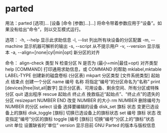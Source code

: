 # parted

用法：parted [选项]... [设备 [命令 [参数]...]...]
将命令带着参数应用于“设备”。如果没有给出“命令”，则以交互模式运行。

选项：
  -h, --help                      显示此求助信息
  -l, --list                      列出所有块设备的分区配置
  -m, --machine                   显示机器可解析的输出
  -s, --script                    从不提示用户
  -v, --version                   显示版本
  -a, --align=[none|cyl|min|opt]  新分区的对齐

命令：
  align-check 类型 N                       检查分区 N 是否为 (最小=min|最佳=opt) 对齐类型
  help [COMMAND]                           打印通用求助信息，或 COMMAND 的帮助
  mklabel,mktable LABEL-TYPE               创建新的磁盘卷标 (分区表)
  mkpart 分区类型 [文件系统类型] 起始点 结束点 创建一个分区
  name 编号 名称                           将指定“编号”的分区命名为“名称”
  print [devices|free|list,all|数字]       显示分区表、可用设备、剩余空间、所有分区或特殊分区
  quit                                     退出程序
  rescue 起始点 终止点                     挽救临近“起始点”、“终止点”的遗失的分区
  resizepart NUMBER END                    改变 NUMBER 的大小
  rm NUMBER                                删除编号为 NUMBER 的分区
  select 设备                              选择要编辑的设备
  disk_set 旗标 状态                       变更已选设备上的旗标
  disk_toggle [旗标]                       切换已选设备上的旗标状态
  set 编号 旗标 状态                       改变指定“编号”分区的旗标
  toggle [编号 [旗标]]                     切换“编号”分区上的“旗标”状态
  unit 单位                                设置缺省的“单位”
  version                                  显示目前 GNU Parted 的版本与版权信息
